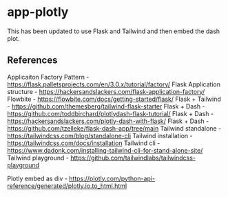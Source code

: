 # app-plotly


This has been updated to use Flask and Tailwind and then embed the dash plot.

## References
Applicaiton Factory Pattern - https://flask.palletsprojects.com/en/3.0.x/tutorial/factory/
Flask Application structure - https://hackersandslackers.com/flask-application-factory/
Flowbite - https://flowbite.com/docs/getting-started/flask/
Flask + Tailwind - https://github.com/themesberg/tailwind-flask-starter
Flask + Dash - https://github.com/toddbirchard/plotlydash-flask-tutorial/
Flask + Dash - https://hackersandslackers.com/plotly-dash-with-flask/
Flask + Dash - https://github.com/tzelleke/flask-dash-app/tree/main
Tailwind standalone - https://tailwindcss.com/blog/standalone-cli
Tailwind installation - https://tailwindcss.com/docs/installation
Tailwind cli - https://www.dadonk.com/installing-tailwind-cli-for-stand-alone-site/
Tailwind playground - https://github.com/tailwindlabs/tailwindcss-playground

Plotly embed as div - https://plotly.com/python-api-reference/generated/plotly.io.to_html.html







